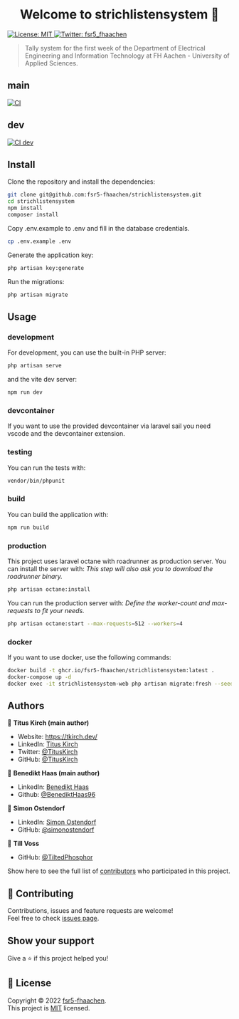 <h1 align="center">Welcome to strichlistensystem 👋</h1>
<p>
  <a href="https://github.com/fsr5-fhaachen/strichlistensystem/blob/main/LICENSE" target="_blank">
    <img alt="License: MIT" src="https://img.shields.io/github/license/fsr5-fhaachen/strichlistensystem" />
  </a>
  <a href="https://twitter.com/fsr5_fhaachen" target="_blank">
    <img alt="Twitter: fsr5_fhaachen" src="https://img.shields.io/twitter/follow/fsr5_fhaachen.svg?style=social" />
  </a>
</p>

> Tally system for the first week of the Department of Electrical Engineering and Information Technology at FH Aachen - University of Applied Sciences.

## main

<a href="https://github.com/fsr5-fhaachen/strichlistensystem/actions/workflows/ci.yml" target="_blank">
  <img alt="CI" src="https://github.com/fsr5-fhaachen/strichlistensystem/actions/workflows/ci.yml/badge.svg" />
</a>

## dev

<a href="https://github.com/fsr5-fhaachen/strichlistensystem/actions/workflows/ci.yml" target="_blank">
  <img alt="CI dev" src="https://github.com/fsr5-fhaachen/strichlistensystem/actions/workflows/ci.yml/badge.svg?branch=dev" />
</a>

## Install

Clone the repository and install the dependencies:

```sh
git clone git@github.com:fsr5-fhaachen/strichlistensystem.git
cd strichlistensystem
npm install
composer install
```

Copy .env.example to .env and fill in the database credentials.

```sh
cp .env.example .env
```

Generate the application key:

```sh
php artisan key:generate
```

Run the migrations:

```sh
php artisan migrate
```

## Usage

### development

For development, you can use the built-in PHP server:

```sh
php artisan serve
```

and the vite dev server:

```sh
npm run dev
```

### devcontainer

If you want to use the provided devcontainer via laravel sail you need vscode and the devcontainer extension.

### testing

You can run the tests with:

```sh
vendor/bin/phpunit
```

### build

You can build the application with:

```sh
npm run build
```

### production
This project uses laravel octane with roadrunner as production server. You can install the server with:
_This step will also ask you to download the roadrunner binary._

```sh
php artisan octane:install
```

You can run the production server with:
_Define the worker-count and max-requests to fit your needs._

```sh
php artisan octane:start --max-requests=512 --workers=4
```

### docker

If you want to use docker, use the following commands:

```sh
docker build -t ghcr.io/fsr5-fhaachen/strichlistensystem:latest .
docker-compose up -d
docker exec -it strichlistensystem-web php artisan migrate:fresh --seed
```

## Authors

👤 **Titus Kirch (main author)**

- Website: https://tkirch.dev/
- LinkedIn: [Titus Kirch](https://www.linkedin.com/in/tituskirch/)
- Twitter: [@TitusKirch](https://twitter.com/TitusKirch)
- GitHub: [@TitusKirch](https://github.com/TitusKirch)

👤 **Benedikt Haas (main author)**

- LinkedIn: [Benedikt Haas](https://www.linkedin.com/in/benedikt-haas-ab698924a/)
- Github: [@BenediktHaas96](https://github.com/BenediktHaas96)

👤 **Simon Ostendorf**

- LinkedIn: [Simon Ostendorf](https://www.linkedin.com/in/simonostendorf/)
- GitHub: [@simonostendorf](https://github.com/simonostendorf)

👤 **Till Voss**

- GitHub: [@TiltedPhosphor](https://github.com/TiltedPhosphor)

Show here to see the full list of [contributors](https://github.com/fsr5-fhaachen/strichlistensystem/graphs/contributors) who participated in this project.

## 🤝 Contributing

Contributions, issues and feature requests are welcome!<br />Feel free to check [issues page](https://github.com/fsr5-fhaachen/strichlistensystem/issues).

## Show your support

Give a ⭐️ if this project helped you!

## 📝 License

Copyright © 2022 [fsr5-fhaachen](https://github.com/fsr5-fhaachen).<br />
This project is [MIT](https://github.com/fsr5-fhaachen/strichlistensystem/blob/main/LICENSE) licensed.

